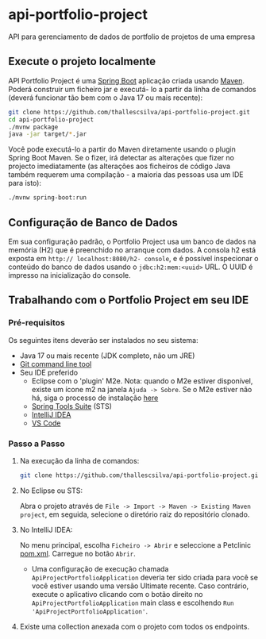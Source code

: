 # api-portfolio-project
API para gerenciamento de dados de portfolio de projetos de uma empresa

## Execute o projeto localmente

API Portfolio Project é uma [Spring Boot](https://spring.io/guides/gs/spring-boot) aplicação criada usando [Maven](https://spring.io/guides/gs/maven/). Poderá construir um ficheiro jar e executá- lo a partir da linha de comandos (deverá funcionar tão bem com o Java 17 ou mais recente):

```bash
git clone https://github.com/thallescsilva/api-portfolio-project.git
cd api-portfolio-project
./mvnw package
java -jar target/*.jar
```

Você pode executá-lo a partir do Maven diretamente usando o plugin Spring Boot Maven. Se o fizer, irá detectar as alterações que fizer no projecto imediatamente (as alterações aos ficheiros de código Java também requerem uma compilação - a maioria das pessoas usa um IDE para isto):

```bash
./mvnw spring-boot:run
```

## Configuração de Banco de Dados

Em sua configuração padrão, o Portfolio Project usa um banco de dados na memória (H2) que
é preenchido no arranque com dados. A consola h2 está exposta em `http:// localhost:8080/h2- console`,
e é possível inspecionar o conteúdo do banco de dados usando o `jdbc:h2:mem:<uuid>` URL. O UUID é impresso na inicialização do console.

## Trabalhando com o Portfolio Project em seu IDE

### Pré-requisitos

Os seguintes itens deverão ser instalados no seu sistema:

- Java 17 ou mais recente (JDK completo, não um JRE)
- [Git command line tool](https://help.github.com/articles/set-up-git)
- Seu IDE preferido
    - Eclipse com o 'plugin' M2e. Nota: quando o M2e estiver disponível, existe um ícone m2 na janela `Ajuda -> Sobre`. Se o M2e estiver
      não há, siga o processo de instalação [here](https://www.eclipse.org/m2e/)
    - [Spring Tools Suite](https://spring.io/tools) (STS)
    - [IntelliJ IDEA](https://www.jetbrains.com/idea/)
    - [VS Code](https://code.visualstudio.com)

### Passo a Passo

1. Na execução da linha de comandos:

    ```bash
    git clone https://github.com/thallescsilva/api-portfolio-project.git

    ```

1. No Eclipse ou STS:

   Abra o projeto através de `File -> Import -> Maven -> Existing Maven project`, em seguida, selecione o diretório raiz do repositório clonado.


1. No IntelliJ IDEA:

   No menu principal, escolha `Ficheiro -> Abrir` e seleccione a Petclinic [pom.xml](pom.xml). Carregue no botão `Abrir`.

    - Uma configuração de execução chamada `ApiProjectPortfolioApplication` deveria ter sido criada para você se você estiver usando uma versão Ultimate recente. Caso contrário, execute o aplicativo clicando com o botão direito no `ApiProjectPortfolioApplication` main class e escolhendo `Run 'ApiProjectPortfolioApplication'`.

1. Existe uma collection anexada com o projeto com todos os endpoints.
